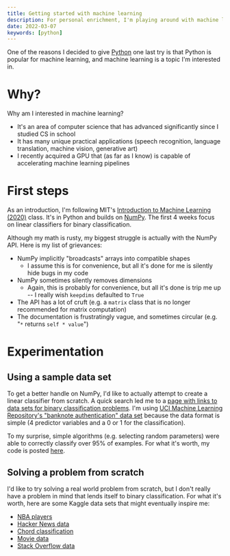 ```yaml
---
title: Getting started with machine learning
description: For personal enrichment, I'm playing around with machine learning.
date: 2022-03-07
keywords: [python]
---
```

One of the reasons I decided to give [Python](../programming-languages/python.md) one last try is that Python is popular for machine learning, and machine learning is a topic I'm interested in.

# Why?
Why am I interested in machine learning?

* It's an area of computer science that has advanced significantly since I studied CS in school
* It has many unique practical applications (speech recognition, language translation, machine vision, generative art)
* I recently acquired a GPU that (as far as I know) is capable of accelerating machine learning pipelines

# First steps
As an introduction, I'm following MIT's [Introduction to Machine Learning (2020)](https://openlearninglibrary.mit.edu/courses/course-v1:MITx+6.036+1T2019/about) class. It's in Python and builds on [NumPy](https://numpy.org/). The first 4 weeks focus on linear classifiers for binary classification.

Although my math is rusty, my biggest struggle is actually with the NumPy API. Here is my list of grievances:

* NumPy implicitly "broadcasts" arrays into compatible shapes
  * I assume this is for convenience, but all it's done for me is silently hide bugs in my code
* NumPy sometimes silently removes dimensions
  * Again, this is probably for convenience, but all it's done is trip me up -- I really wish `keepdims` defaulted to `True`
* The API has a lot of cruft (e.g. a `matrix` class that is no longer recommended for matrix computation)
* The documentation is frustratingly vague, and sometimes circular (e.g. "`*` returns `self * value`")

# Experimentation
## Using a sample data set
To get a better handle on NumPy, I'd like to actually attempt to create a linear classifier from scratch. A quick search led me to a [page with links to data sets for binary classification problems](https://jamesmccaffrey.wordpress.com/2018/03/14/datasets-for-binary-classification/). I'm using [UCI Machine Learning Repository's "banknote authentication" data set](https://archive.ics.uci.edu/ml/datasets/banknote+authentication) because the data format is simple (4 predictor variables and a 0 or 1 for the classification).

To my surprise, simple algorithms (e.g. selecting random parameters) were able to correctly classify over 95% of examples. For what it's worth, my code is posted [here](https://github.com/jaredkrinke/ml/tree/main/binary-classification).

## Solving a problem from scratch
I'd like to try solving a real world problem from scratch, but I don't really have a problem in mind that lends itself to binary classification. For what it's worth, here are some Kaggle data sets that might eventually inspire me:

* [NBA players](https://www.kaggle.com/vivovinco/nba-player-stats)
* [Hacker News data](https://www.kaggle.com/hacker-news/hacker-news)
* [Chord classification](https://www.kaggle.com/deepcontractor/musical-instrument-chord-classification)
* [Movie data](https://www.kaggle.com/rounakbanik/the-movies-dataset)
* [Stack Overflow data](https://www.kaggle.com/stackoverflow/stackoverflow)